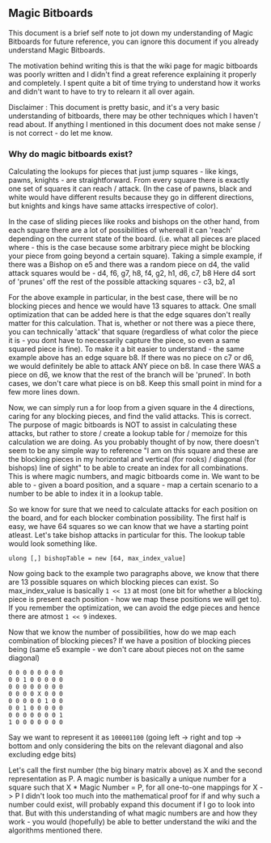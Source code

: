 ## Magic Bitboards

This document is a brief self note to jot down my understanding of Magic Bitboards for future reference, you can ignore this document if you already understand Magic Bitboards.

The motivation behind writing this is that the wiki page for magic bitboards was poorly written and I didn't find a great reference explaining it properly and completely. I spent quite a bit of time trying to understand how it works and didn't want to have to try to relearn it all over again.

Disclaimer : This document is pretty basic, and it's a very basic understanding of bitboards, there may be other techniques which I haven't read about. If anything I mentioned in this document does not make sense / is not correct - do let me know.

### Why do magic bitboards exist?
Calculating the lookups for pieces that just jump squares - like kings, pawns, knights - are straightforward. From every square there is exactly one set of squares it can reach / attack. (In the case of pawns, black and white would have different results because they go in different directions, but knights and kings have same attacks irrespective of color).

In the case of sliding pieces like rooks and bishops on the other hand, from each square there are a lot of possibilities of whereall it can 'reach' depending on the current state of the board. (i.e. what all pieces are placed where - this is the case because some arbitrary piece might be blocking your piece from going beyond a certain square).
Taking a simple example, if there was a Bishop on e5 and there was a random piece on d4, the valid attack squares would be - d4, f6, g7, h8, f4, g2, h1, d6, c7, b8
Here d4 sort of 'prunes' off the rest of the possible attacking squares - c3, b2, a1

For the above example in particular, in the best case, there will be no blocking pieces and hence we would have 13 squares to attack.
One small optimization that can be added here is that the edge squares don't really matter for this calculation. That is, whether or not there was a piece there, you can technically 'attack' that square (regardless of what color the piece it is - you dont have to necessarily capture the piece, so even a same squared piece is fine).
To make it a bit easier to understand - the same example above has an edge square b8. If there was no piece on c7 or d6, we would definitely be able to attack ANY piece on b8. In case there WAS a piece on d6, we know that the rest of the branch will be 'pruned'.
In both cases, we don't care what piece is on b8. Keep this small point in mind for a few more lines down.

Now, we can simply run a for loop from a given square in the 4 directions, caring for any blocking pieces, and find the valid attacks.
This is correct. The purpose of magic bitboards is NOT to assist in calculating these attacks, but rather to store / create a lookup table for / memoize for this calculation we are doing.
As you probably thought of by now, there doesn't seem to be any simple way to reference "I am on this square and these are the blocking pieces in my horizontal and vertical (for rooks) / diagonal (for bishops) line of sight" to be able to create an index for all combinations.
This is where magic numbers, and magic bitboards come in. We want to be able to - given a board position, and a square - map a certain scenario to a number to be able to index it in a lookup table.

So we know for sure that we need to calculate attacks for each position on the board, and for each blocker combination possibility. The first half is easy, we have 64 squares so we can know that we have a starting point atleast.
Let's take bishop attacks in particular for this. The lookup table would look something like.
```
ulong [,] bishopTable = new [64, max_index_value]
```
Now going back to the example two paragraphs above, we know that there are 13 possible squares on which blocking pieces can exist. So max_index_value is basically `1 << 13` at most (one bit for whether a blocking piece is present each position  - how we map these positions we will get to).
If you remember the optimization, we can avoid the edge pieces and hence there are atmost `1 << 9` indexes.

Now that we know the number of possibilities, how do we map each combination of blocking pieces?
If we have a position of blocking pieces being (same e5 example - we don't care about pieces not on the same diagonal)
```
0 0 0 0 0 0 0 0
0 0 1 0 0 0 0 0
0 0 0 0 0 0 0 0
0 0 0 0 X 0 0 0
0 0 0 0 0 1 0 0
0 0 1 0 0 0 0 0
0 0 0 0 0 0 0 1
1 0 0 0 0 0 0 0
```
Say we want to represent it as `100001100` (going left -> right and top -> bottom and only considering the bits on the relevant diagonal and also excluding edge bits)

Let's call the first number (the big binary matrix above) as X and the second representation as P.
A magic number is basically a unique number for a square such that X * Magic Number = P, for all one-to-one mappings for X -> P
I didn't look too much into the mathematical proof for if and why such a number could exist, will probably expand this document if I go to look into that.
But with this understanding of what magic numbers are and how they work - you would (hopefully) be able to better understand the wiki and the algorithms mentioned there.
